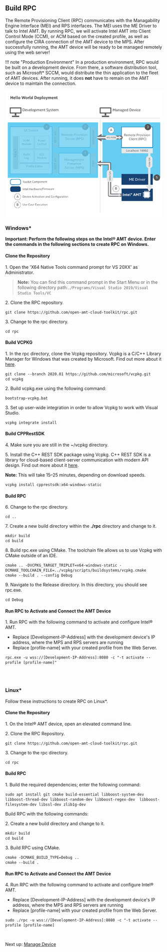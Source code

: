 ## Build RPC

The Remote Provisioning Client (RPC) communicates with the Managability Engine Interface (MEI) and RPS interfaces. The MEI uses the ME Driver to talk to Intel AMT. By running RPC, we will activate Intel AMT into Client Control Mode (CCM), or ACM based on the created profile, as well as configure the CIRA connection of the AMT device to the MPS. After successfully running, the AMT device will be ready to be managed remotely using the web server!

!!! note "Production Environment"
        In a production environment, RPC would be built on a development device. From there, a software distribution tool, such as Microsoft\* SCCM, would distribute the thin application to the fleet of AMT devices.  After running, it does **not** have to remain on the AMT device to maintain the connection.

[![RPC](../assets/images/RPC_Overview.png)](../assets/images/RPC_Overview.png)

### Windows*

**Important: Perform the following steps on the Intel&reg; AMT device. Enter the commands in the following sections to create RPC on Windows.**

#### Clone the Repository

1\. Open the 'X64 Native Tools command prompt for VS 20XX' as Administrator.

>**Note:** You can find this command prompt in the Start Menu or in the following directory path:```./Programs/Visual Studio 2019/Visual Studio Tools/VC```

2\. Clone the RPC repository.

```
git clone https://github.com/open-amt-cloud-toolkit/rpc.git
```

3\. Change to the rpc directory.

```
cd rpc
```

#### Build VCPKG


1\. In the rpc directory, clone the Vcpkg repository. Vcpkg is a C/C++ Library Manager for Windows that was created by Microsoft.  Find out more about it [here](https://github.com/microsoft/vcpkg).

```
git clone --branch 2020.01 https://github.com/microsoft/vcpkg.git
cd vcpkg
```

2\. Build vcpkg.exe using the following command:

```
bootstrap-vcpkg.bat
```
    
3\. Set up user-wide integration in order to allow Vcpkg to work with Visual Studio. 

```
vcpkg integrate install
```

#### Build CPPRestSDK

4\. Make sure you are still in the ~/vcpkg directory.

5\. Install the C++ REST SDK package using Vcpkg. C++ REST SDK is a library for cloud-based client-server communication with modern API design.  Find out more about it [here](https://github.com/microsoft/cpprestsdk).

**Note:** This will take 15–25 minutes, depending on download speeds.

```
vcpkg install cpprestsdk:x64-windows-static
```

#### Build RPC

6\. Change to the rpc directory.

```
cd ..
```

7\. Create a new build directory within the **./rpc** directory and change to it.

```
mkdir build
cd build
```

8\. Build rpc.exe using CMake.  The toolchain file allows us to use Vcpkg with CMake outside of an IDE.

```
cmake .. -DVCPKG_TARGET_TRIPLET=x64-windows-static -DCMAKE_TOOLCHAIN_FILE=../vcpkg/scripts/buildsystems/vcpkg.cmake
cmake --build . --config Debug
```

9\. Navigate to the Release directory. In this directory, you should see rpc.exe.

```
cd Debug
```

#### Run RPC to Activate and Connect the AMT Device

1\. Run RPC with the following command to activate and configure Intel&reg; AMT.

- Replace [Development-IP-Address] with the development device's IP address, where the MPS and RPS servers are running
- Replace [profile-name] with your created profile from the Web Server.

```
rpc.exe -u wss://[Development-IP-Address]:8080 -c "-t activate --profile [profile-name]"
```

<br><br>

### Linux*

Follow these instructions to create RPC on Linux&ast;.

#### Clone the Repository

1\. On the Intel&reg; AMT device, open an elevated command line.

2\. Clone the RPC Repository.

```
git clone https://github.com/open-amt-cloud-toolkit/rpc.git
```

3\. Change to the rpc directory.

```
cd rpc
```

#### Build RPC

1\. Build the required dependencies; enter the following command:

```
sudo apt install git cmake build-essential libboost-system-dev libboost-thread-dev libboost-random-dev libboost-regex-dev  libboost-filesystem-dev libssl-dev zlib1g-dev
```

Build RPC with the following commands:

2\. Create a new build directory and change to it.

```
mkdir build
cd build
```

3\. Build RPC using CMake.

```
cmake -DCMAKE_BUILD_TYPE=Debug ..
cmake --build .
```

#### Run RPC to Activate and Connect the AMT Device

4\. Run RPC with the following command to activate and configure Intel&reg; AMT.

- Replace [Development-IP-Address] with the development device's IP address, where the MPS and RPS servers are running
- Replace [profile-name] with your created profile from the Web Server.

```
sudo ./rpc -u wss://[Development-IP-Address]:8080 -c "-t activate --profile [profile-name]
```
<br>

Next up: [Manage Device](manageDevice.md)
